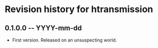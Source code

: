 # Revision history for htransmission

## 0.1.0.0 -- YYYY-mm-dd

* First version. Released on an unsuspecting world.
